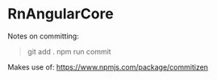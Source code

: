 # RnAngularCore

Notes on committing:

> git add .
> npm run commit

Makes use of: https://www.npmjs.com/package/commitizen
